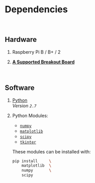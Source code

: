 
# Dependencies

<br>

## Hardware

1. Raspberry Pi B / B+ / 2

2. **[A Supported Breakout Board][Boards]**

<br>

## Software

1. [Python] <br>
    *Version `2.7`*
    
2. Python Modules:
    - [`numpy`][Pip Numpy]
    - [`matplotlib`][Pip Matplot]
    - [`scipy`][Pip Scipy]
    - [`tkinter`][Tkinter]
    
    These modules can be installed with:
    
    ```sh
    pip install     \
        matplotlib  \
        numpy       \
        scipy
    ```

<!----------------------------------------------------------------------------->

[Boards]: Boards/

[Python]: https://www.python.org/

[Pip Numpy]: https://pypi.org/project/numpy/
[Pip Matplot]: https://pypi.org/project/matplotlib/
[Pip Scipy]: https://pypi.org/project/scipy/

[Tkinter]: https://docs.python.org/3/library/tkinter.html#module-tkinter
